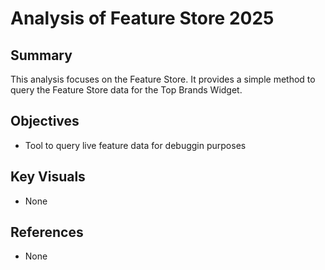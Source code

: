 # Analysis of Feature Store 2025

## Summary
This analysis focuses on the Feature Store. It provides a simple method to query the Feature Store data for the Top Brands Widget.

## Objectives
- Tool to query live feature data for debuggin purposes

## Key Visuals
- None

## References
- None
